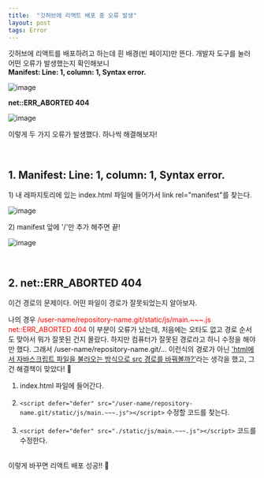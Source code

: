 ```yaml
---
title:  "깃허브에 리액트 배포 중 오류 발생"
layout: post
tags: Error
---
```


<p>
  깃허브에 리액트를 배포하려고 하는데 흰 배경(빈 페이지)만 뜬다. 개발자 도구를 눌러 어떤 오류가 발생했는지 확인해보니 <br>
  <strong>Manifest: Line: 1, column: 1, Syntax error.</strong>
</p>
  
![image](https://user-images.githubusercontent.com/108778921/189516802-c4b543bb-5f24-4e34-a0d1-e8aff3766b6f.png)

<p><strong>net::ERR_ABORTED 404</strong></p>
  
![image](https://user-images.githubusercontent.com/108778921/189516663-c6475c90-6cdb-44e9-bdbc-912d853bb3ab.png)<br>


<p>
  이렇게 두 가지 오류가 발생했다. 하나씩 해결해보자!
</p>
<br>

## 1. Manifest: Line: 1, column: 1, Syntax error.

<p> 1)  내 레파지토리에 있는 index.html 파일에 들어가서 link rel="manifest"를 찾는다. </p>
 
![image](https://user-images.githubusercontent.com/108778921/189516844-4fee2fae-6eb7-443d-b952-1e8c6934eff0.png)


<p> 2)  manifest 앞에 '/'만 추가 해주면 끝! </p>

![image](https://user-images.githubusercontent.com/108778921/189516935-56e15f36-bf55-4d2f-957b-a400f1808374.png)

<br>

## 2. net::ERR_ABORTED 404
<p> 이건 경로의 문제이다. 어떤 파일이 경로가 잘못되었는지 알아보자. </p>

<p>
  나의 경우 <span style="color:red">/user-name/repository-name.git/static/js/main.~~~.js net::ERR_ABORTED 404</span> 이 부분이 오류가 났는데,
  처음에는 오타도 없고 경로 순서도 맞아서 뭐가 잘못된 건지 몰랐다. 하지만 컴퓨터가 잘못된 경로라고 하니 수정을 해야만 했다. 그래서 /user-name/repository-name.git/... 이런식의 경로가 아닌
  <u>'html에서 자바스크립트 파일을 불러오는 방식으로 src 경로를 바꿔볼까?'</u>라는 생각을 했고, 그건 해결책이 맞았다! 🥳
</p>

1) index.html 파일에 들어간다. <br><br>
2) `<script defer="defer" src="/user-name/repository-name.git/static/js/main.~~~.js"></script>` 수정할 코드를 찾는다. <br><br>
3) `<script defer="defer" src="./static/js/main.~~~.js"></script>` 코드를 수정한다. <br><br>

<p> 이렇게 바꾸면 리액트 배포 성공!! 👏 </p>


